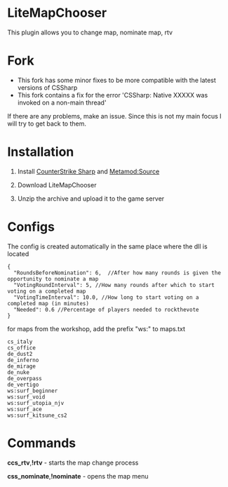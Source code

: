 # LiteMapChooser
This plugin allows you to change map, nominate map, rtv

# Fork
* This fork has some minor fixes to be more compatible with the latest versions of CSSharp
* This fork contains a fix for the error 'CSSharp: Native XXXXX was invoked on a non-main thread'

If there are any problems, make an issue. Since this is not my main focus I will try to get back to them.

# Installation
1. Install [CounterStrike Sharp](https://github.com/roflmuffin/CounterStrikeSharp) and [Metamod:Source](https://www.sourcemm.net/downloads.php/?branch=master)

2. Download LiteMapChooser

3. Unzip the archive and upload it to the game server

# Configs
The config is created automatically in the same place where the dll is located
```
{
  "RoundsBeforeNomination": 6,	//After how many rounds is given the opportunity to nominate a map
  "VotingRoundInterval": 5,	//How many rounds after which to start voting on a completed map
  "VotingTimeInterval": 10.0, //How long to start voting on a completed map (in minutes)
  "Needed": 0.6 //Percentage of players needed to rockthevote
}
```
for maps from the workshop, add the prefix "ws:" to maps.txt
```
cs_italy
cs_office
de_dust2
de_inferno
de_mirage
de_nuke
de_overpass
de_vertigo
ws:surf_beginner
ws:surf_void
ws:surf_utopia_njv
ws:surf_ace
ws:surf_kitsune_cs2
```

# Commands
**ccs_rtv**,**!rtv** - starts the map change process

**css_nominate**,**!nominate** - opens the map menu
